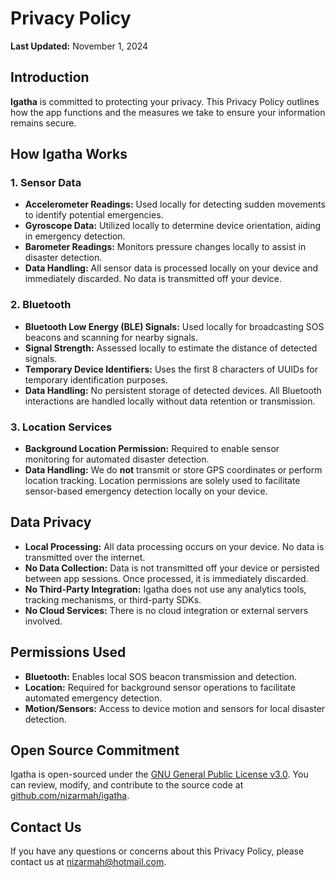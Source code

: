 # Privacy Policy

**Last Updated:** November 1, 2024

## Introduction

**Igatha** is committed to protecting your privacy. This Privacy Policy outlines how the app functions and the measures we take to ensure your information remains secure.

## How Igatha Works

### 1. Sensor Data
- **Accelerometer Readings:** Used locally for detecting sudden movements to identify potential emergencies.
- **Gyroscope Data:** Utilized locally to determine device orientation, aiding in emergency detection.
- **Barometer Readings:** Monitors pressure changes locally to assist in disaster detection.
- **Data Handling:** All sensor data is processed locally on your device and immediately discarded. No data is transmitted off your device.

### 2. Bluetooth
- **Bluetooth Low Energy (BLE) Signals:** Used locally for broadcasting SOS beacons and scanning for nearby signals.
- **Signal Strength:** Assessed locally to estimate the distance of detected signals.
- **Temporary Device Identifiers:** Uses the first 8 characters of UUIDs for temporary identification purposes.
- **Data Handling:** No persistent storage of detected devices. All Bluetooth interactions are handled locally without data retention or transmission.

### 3. Location Services
- **Background Location Permission:** Required to enable sensor monitoring for automated disaster detection.
- **Data Handling:** We do **not** transmit or store GPS coordinates or perform location tracking. Location permissions are solely used to facilitate sensor-based emergency detection locally on your device.

## Data Privacy

- **Local Processing:** All data processing occurs on your device. No data is transmitted over the internet.
- **No Data Collection:** Data is not transmitted off your device or persisted between app sessions. Once processed, it is immediately discarded.
- **No Third-Party Integration:** Igatha does not use any analytics tools, tracking mechanisms, or third-party SDKs.
- **No Cloud Services:** There is no cloud integration or external servers involved.

## Permissions Used

- **Bluetooth:** Enables local SOS beacon transmission and detection.
- **Location:** Required for background sensor operations to facilitate automated emergency detection.
- **Motion/Sensors:** Access to device motion and sensors for local disaster detection.

## Open Source Commitment

Igatha is open-sourced under the [GNU General Public License v3.0](https://github.com/nizarmah/igatha/blob/main/LICENSE). You can review, modify, and contribute to the source code at [github.com/nizarmah/igatha](https://github.com/nizarmah/igatha).

## Contact Us

If you have any questions or concerns about this Privacy Policy, please contact us at [nizarmah@hotmail.com](mailto:nizarmah@hotmail.com).
